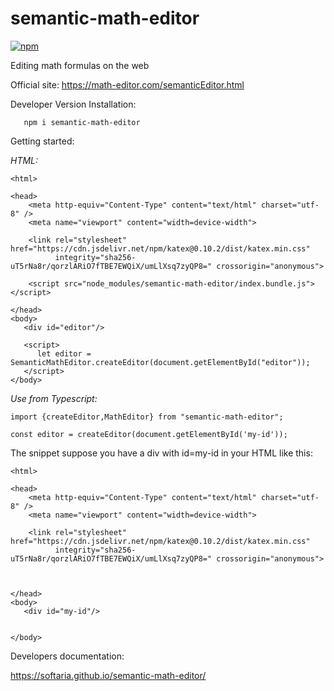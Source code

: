 # semantic-math-editor

[![npm](https://img.shields.io/npm/v/semantic-math-editor)](https://www.npmjs.com/package/semantic-math-editor)

Editing math formulas on the web 

Official site: https://math-editor.com/semanticEditor.html

Developer Version Installation:

```
   npm i semantic-math-editor
```

Getting started:


*HTML:*


```
<html>

<head>
    <meta http-equiv="Content-Type" content="text/html" charset="utf-8" />
    <meta name="viewport" content="width=device-width">
    
    <link rel="stylesheet" href="https://cdn.jsdelivr.net/npm/katex@0.10.2/dist/katex.min.css"
          integrity="sha256-uT5rNa8r/qorzlARiO7fTBE7EWQiX/umLlXsq7zyQP8=" crossorigin="anonymous">
  
    <script src="node_modules/semantic-math-editor/index.bundle.js"></script> 
    
</head>
<body>
   <div id="editor"/> 
   
   <script>
      let editor = SemanticMathEditor.createEditor(document.getElementById("editor"));
   </script>
</body>
```

*Use from Typescript:*

```
import {createEditor,MathEditor} from "semantic-math-editor";

const editor = createEditor(document.getElementById('my-id'));

```
The snippet suppose you have a div with id=my-id in your HTML like this:

```
<html>

<head>
    <meta http-equiv="Content-Type" content="text/html" charset="utf-8" />
    <meta name="viewport" content="width=device-width">
    
    <link rel="stylesheet" href="https://cdn.jsdelivr.net/npm/katex@0.10.2/dist/katex.min.css"
          integrity="sha256-uT5rNa8r/qorzlARiO7fTBE7EWQiX/umLlXsq7zyQP8=" crossorigin="anonymous">
  
  
    
</head>
<body>
   <div id="my-id"/> 
   
 
</body>
```

Developers documentation:

https://softaria.github.io/semantic-math-editor/


